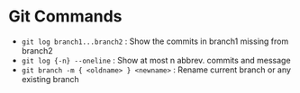 # Git Commands

* `git log branch1...branch2` : Show the commits in branch1 missing from branch2
* `git log {-n} --oneline` : Show at most n abbrev. commits and message
* `git branch -m { <oldname> } <newname>` : Rename current branch or any existing branch